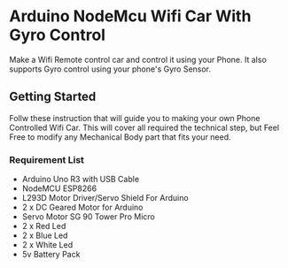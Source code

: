 # Arduino NodeMcu Wifi Car With Gyro Control
 Make a Wifi Remote control car and control it using your Phone. It also supports Gyro control using your phone's Gyro Sensor.

## Getting Started
Follw these instruction that will guide you to making your own Phone Controlled Wifi Car. This will cover all required the technical step,  but Feel Free to modify any Mechanical Body part that fits your need.

### Requirement List
- Arduino Uno R3 with USB Cable
- NodeMCU ESP8266
- L293D Motor Driver/Servo Shield For Arduino
- 2 x DC Geared Motor for Arduino
- Servo Motor SG 90 Tower Pro Micro
- 2 x Red Led
- 2 x Blue Led
- 2 x White Led
- 5v Battery Pack
